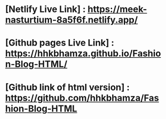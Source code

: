 # [Netlify Live Link] : https://meek-nasturtium-8a5f6f.netlify.app/
# [Github pages Live Link] : https://hhkbhamza.github.io/Fashion-Blog-HTML/
# [Github link of html version] : https://github.com/hhkbhamza/Fashion-Blog-HTML
